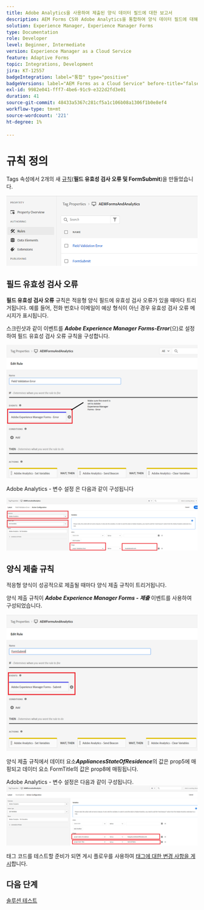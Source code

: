 ```yaml
---
title: Adobe Analytics을 사용하여 제출된 양식 데이터 필드에 대한 보고서
description: AEM Forms CS와 Adobe Analytics을 통합하여 양식 데이터 필드에 대해 보고합니다
solution: Experience Manager, Experience Manager Forms
type: Documentation
role: Developer
level: Beginner, Intermediate
version: Experience Manager as a Cloud Service
feature: Adaptive Forms
topic: Integrations, Development
jira: KT-12557
badgeIntegration: label="통합" type="positive"
badgeVersions: label="AEM Forms as a Cloud Service" before-title="false"
exl-id: 9982e041-fff7-4be6-91c9-e322d2fd3e01
duration: 41
source-git-commit: 48433a5367c281cf5a1c106b08a1306f1b0e8ef4
workflow-type: tm+mt
source-wordcount: '221'
ht-degree: 1%

---
```


# 규칙 정의

Tags 속성에서 2개의 새 [규칙](https://experienceleague.adobe.com/docs/platform-learn/implement-in-websites/configure-tags/add-data-elements-rules.html?lang=ko)&#x200B;(**필드 유효성 검사 오류 및 FormSubmit**)을 만들었습니다.

![적응형 양식](assets/rules.png)


## 필드 유효성 검사 오류

**필드 유효성 검사 오류** 규칙은 적응형 양식 필드에 유효성 검사 오류가 있을 때마다 트리거됩니다. 예를 들어, 전화 번호나 이메일이 예상 형식이 아닌 경우 유효성 검사 오류 메시지가 표시됩니다.

스크린샷과 같이 이벤트를 _&#x200B;**Adobe Experience Manager Forms-Error**&#x200B;_(으)로 설정하여 필드 유효성 검사 오류 규칙을 구성합니다.



![지원자-주-거주](assets/field_validation_error_rule.png)

Adobe Analytics - 변수 설정 은 다음과 같이 구성됩니다

![작업 설정](assets/field_validation_action_rule.png)

## 양식 제출 규칙

적응형 양식이 성공적으로 제출될 때마다 양식 제출 규칙이 트리거됩니다.

양식 제출 규칙이 _&#x200B;**Adobe Experience Manager Forms - 제출**&#x200B;_ 이벤트를 사용하여 구성되었습니다.

![form-submit-rule](assets/form-submit-rule.png)

양식 제출 규칙에서 데이터 요소 _&#x200B;**AppliancesStateOfResidence**&#x200B;_&#x200B;의 값은 prop5에 매핑되고 데이터 요소 FormTitle의 값은 prop8에 매핑됩니다.

Adobe Analytics - 변수 설정은 다음과 같이 구성됩니다.
![form-submit-rule-set-variables](assets/form-submit-set-variable.png)

태그 코드를 테스트할 준비가 되면 게시 플로우를 사용하여 [태그에 대한 변경 사항을 게시](https://experienceleague.adobe.com/docs/experience-platform/tags/publish/publishing-flow.html?lang=ko)합니다.

## 다음 단계

[솔루션 테스트](./test.md)